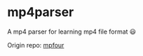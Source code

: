 # mp4parser

A mp4 parser for learning mp4 file format :smiley:

Origin repo: [mpfour](https://github.com/Jackarain/mpfour.git)
